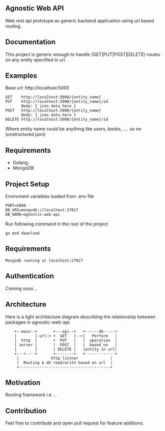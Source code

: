 ## Agnostic Web API

Web rest api prototype as generic backend application using url based routing. 

## Documentation
This project is generic enough to handle (GET|PUT|POST|DELETE) routes on any entity specified in url. 

## Examples
Base url: http://localhost:5000
```
GET    http://localhost:5000/{entity_name}
PUT    http://localhost:5000/{entity_name}/id 
       Body: { json data here } 
POST   http://localhost:5000/{entity_name}
       Body: { json data here } 
DELETE http://localhost:5000/{entity_name}/id
```
Where entity name could be anything like users, books, .... so on (unstructured json)

## Requirements
- Golang
- MongoDB 

## Project Setup
Enviroment variables loaded from .env file
```
PORT=5000
DB_URI=mongodb://localhost:27017
DB_NAME=agnostic-web-api
```
Run following command in the root of the project
```
go mod download
```

## Requirements
```
Mongodb running at localhost:27017
```

## Authentication 
Coming soon...

## Architecture
Here is a light architecture diagram describing the relationship between packages in agnostic-web-api:

```
    +--main--+       +---api--+   +------db-----+   
    |        |-url-> +  GET   |-->|   Perform   |   
    |  http  |       +  PUT   |   |  operation  |    
    | server |       |  POST  |   |  based on   | 
    |        |       | DELETE |   |entity in url|
    +---+----+       +--------+   +-------------+
     |              http listner              |
     |  Routing & db read/write based on url  |
     +----------------------------------------+
```

## Motivation
Routing framework i.e ...

## Contribution
Feel free to contribute and open pull request for feature additions. 
